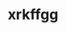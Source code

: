 ---
title: xrkffgg
github: https://github.com/xrkffgg
mode: dark
transition: 3s
archetype:
  - Little Bit of Everything
---